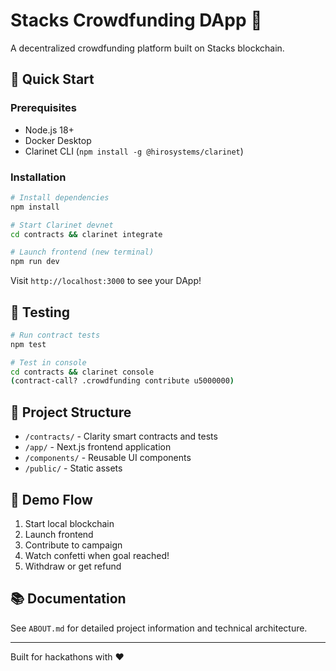 # Stacks Crowdfunding DApp 🚀

A  decentralized crowdfunding platform built on Stacks blockchain.

## 🚀 Quick Start

### Prerequisites
- Node.js 18+
- Docker Desktop
- Clarinet CLI (`npm install -g @hirosystems/clarinet`)

### Installation

```bash
# Install dependencies
npm install

# Start Clarinet devnet
cd contracts && clarinet integrate

# Launch frontend (new terminal)
npm run dev
```

Visit `http://localhost:3000` to see your DApp!

## 🧪 Testing

```bash
# Run contract tests
npm test

# Test in console
cd contracts && clarinet console
(contract-call? .crowdfunding contribute u5000000)
```

## 📁 Project Structure

- `/contracts/` - Clarity smart contracts and tests
- `/app/` - Next.js frontend application
- `/components/` - Reusable UI components
- `/public/` - Static assets

## 🎯 Demo Flow

1. Start local blockchain
2. Launch frontend
3. Contribute to campaign
4. Watch confetti when goal reached!
5. Withdraw or get refund

## 📚 Documentation

See `ABOUT.md` for detailed project information and technical architecture.

---

Built for hackathons with ❤️